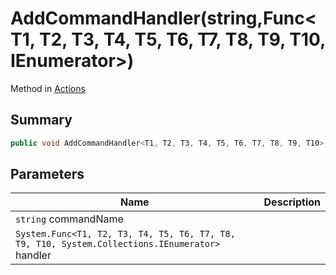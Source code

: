 # AddCommandHandler(string,Func\<T1, T2, T3, T4, T5, T6, T7, T8, T9, T10, IEnumerator>)

Method in [Actions](./)

## Summary

```csharp
public void AddCommandHandler<T1, T2, T3, T4, T5, T6, T7, T8, T9, T10>(string commandName, Func<T1, T2, T3, T4, T5, T6, T7, T8, T9, T10, IEnumerator> handler)
```

## Parameters

| Name                                                                                           | Description |
| ---------------------------------------------------------------------------------------------- | ----------- |
| `string` commandName                                                                           |             |
| `System.Func<T1, T2, T3, T4, T5, T6, T7, T8, T9, T10, System.Collections.IEnumerator>` handler |             |

